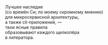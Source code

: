 Лучшее наследие\
(со времён Си; по моему скромному мнению)\
для микросервисной архитектуры,\
а также cli-приложений, —\
твои ясные правила\
образовывают каждого щелкопёра\
в литератора.